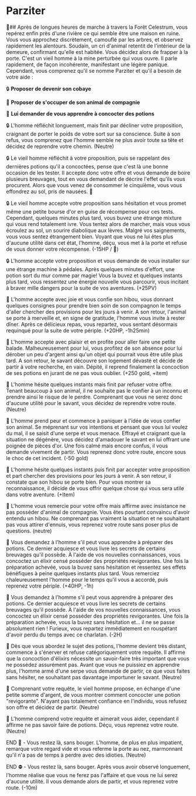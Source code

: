 # Parziter
👴## Après de longues heures de marche à travers la Forêt Celestrum, vous repérez enfin près d'une rivière ce qui semble être une maison en ruine. Vous vous approchez discrètement, camouflé par les arbres, et observez rapidement les alentours. Soudain, un cri d'animal retentit de l'intérieur de la demeure, confirmant qu'elle est habitée. Vous décidez alors de frapper à la porte. C'est un vieil homme à la mine perturbée qui vous ouvre. Il parle rapidement, de façon incohérente, manifestant une légère panique. Cependant, vous comprenez qu'il se nomme Parziter et qu'il a besoin de votre aide :

:lock: **Proposer de devenir son cobaye**

:owl: **Proposer de s'occuper de son animal de compagnie**

:test_tube: **Lui demander de vous apprendre à concocter des potions**

:lock: L'homme réfléchit longuement, mais finit par décliner votre proposition, craignant de porter le poids de votre sort sur sa conscience. Suite à son refus, vous comprenez que l'homme semble ne plus avoir toute sa tête et décidez de reprendre votre chemin. (Neutre)

:lock: Le vieil homme réfléchit à votre proposition, puis se rappelant des dernières potions qu'il a concoctées, pense que c'est là une bonne occasion de les tester. Il accepte donc votre offre et vous demande de boire plusieurs breuvages, tout en vous demandant de décrire l'effet qu'ils vous procurent. Alors que vous venez de consommer le cinquième, vous vous effondrez au sol, pris de nausées. :nauseated_face:

:lock: Le vieil homme accepte votre proposition sans hésitation et vous promet même une petite bourse d'or en guise de récompense pour ces tests. Cependant, quelques minutes plus tard, vous buvez une étrange mixture qui vous rend totalement ivre. Vous tentez alors de marcher, mais vous vous écroulez au sol, un sourire diabolique aux lèvres. Malgré vos saignements, vous vous sentez étrangement bien. Voyant que vous ne lui êtes plus d'aucune utilité dans cet état, l'homme, déçu, vous met à la porte et refuse de vous donner votre récompense. (-15HP / :zany_face:)

:lock: L'homme accepte votre proposition et vous demande de vous installer sur une étrange machine à pédales. Après quelques minutes d'effort, une potion sort du mur comme par magie! Vous la buvez et quelques instants plus tard, vous ressentez une énergie nouvelle vous parcourir, vous incitant à braver mille dangers pour la suite de vos aventures. (+25PV)


:owl: L'homme accepte avec joie et vous confie son hibou, vous donnant quelques consignes pour prendre bien soin de son compagnon le temps d'aller chercher des provisions pour les jours à venir. A son retour, l'animal se porte à merveille et, en signe de gratitude, l'homme vous invite à rester dîner. Après ce délicieux repas, vous repartez, vous sentant désormais requinqué pour la suite de votre périple. (+20HP, -1h25min)

:owl: L'homme accepte avec plaisir et en profite pour aller faire une petite balade. Malheureusement pour lui, vous profitez de son absence pour lui dérober un peu d'argent ainsi qu'un objet qui pourrait vous être utile plus tard. A son retour, le savant découvre son logement dévasté et décide de partir à votre recherche, en vain. Dépité, il reprend finalement la concoction de ses potions en jurant de ne pas vous oublier. (+250 gold, +item)

:owl: L'homme hésite quelques instants mais finit par refuser votre offre. Tenant beaucoup à son animal, il ne souhaite pas le confier à un inconnu et prendre ainsi le risque de le perdre. Comprenant que vous ne serez donc d'aucune utilité pour le savant, vous décidez de reprendre votre route. (Neutre)

:owl:  L'homme prend peur et commence à paniquer à l'idée de vous confier son animal. Se méprenant sur vos intentions et pensant que vous lui voulez du mal, il se saisit d'une serpe et vous menace. Effrayé et craignant que la situation ne dégénère, vous décidez d'amadouer le savant en lui offrant une poignée de pièces d'or. Une fois calmé mais encore confus, il vous demande vivement de partir. Vous reprenez donc votre route, encore sous le choc de cet incident. (-50 gold)


:owl: L'homme hésite quelques instants puis finit par accepter votre proposition et part chercher des provisions pour les jours à venir. A son retour, il constate que son hibou se porte bien. Pour vous montrer sa reconnaissance, il décide de vous offrir quelque chose qui vous sera utile dans votre aventure. (+Item)

:owl: L'homme vous remercie pour votre offre mais affirme avec insistance ne pas posséder d'animal de compagnie. Vous êtes pourtant convaincu d'avoir entendu un hibou. Ne comprenant pas vraiment la situation et ne souhaitant pas vous attirer d'ennuis, vous reprenez votre route sans poser plus de questions. (neutre)


:test_tube: Vous demandez à l'homme s'il peut vous apprendre à préparer des potions. Ce dernier acquiesce et vous livre les secrets de certains breuvages qu'il possède. À l'aide de vos nouvelles connaissances, vous concoctez un élixir censé posséder des propriétés revigorantes. Une fois la préparation achevée, vous la buvez sans hésitation et ressentez ses effets bénéfiques à peine quelques instants plus tard. Vous remerciez chaleureusement l'homme pour le temps qu'il vous a accordé, puis reprenez votre périple. (+40HP, -1h)

:test_tube: Vous demandez à l'homme s'il peut vous apprendre à préparer des potions. Ce dernier acquiesce et vous livre les secrets de certains breuvages qu'il possède. À l'aide de vos nouvelles connaissances, vous concoctez un élixir censé posséder des propriétés revigorantes. Une fois la préparation achevée, vous la buvez sans hésitation et... il ne se passe absolument rien ! Furieux, vous repartez immédiatement en rouspétant d'avoir perdu du temps avec ce charlatan. (-2H)

:test_tube: Dès que vous abordez le sujet des potions, l'homme devient très distant, commence à s'énerver et refuse catégoriquement votre requête. Il affirme que la concoction d'élixirs nécessite un savoir-faire très important que vous ne possédez assurément pas. Avant que vous ne puissiez en apprendre plus, l'homme armé d'une serpe vous demande de partir, ce que vous faites sans hésiter, ne souhaitant pas davantage importuner le savant. (Neutre)

:test_tube: Comprenant votre requête, le vieil homme propose, en échange d'une petite somme d'argent, de vous montrer comment concocter une potion "revigorante". N'ayant pas totalement confiance en l'individu, vous refusez son offre et décidez de partir. (Neutre)

:test_tube: L'homme comprend votre requête et aimerait vous aider, cependant il affirme ne pas savoir faire de potions. Déçu, vous reprenez votre route. (Neutre)


END 🚪 - Vous restez là, sans bouger. L'homme, de plus en plus impatient, remarque votre regard vide et vous referme la porte au nez, marmonnant qu'il n'a pas de temps à perdre avec des idioties. (Neutre)

END ⛔ - Vous restez là, sans bouger. Après vous avoir observé longuement, l'homme réalise que vous ne ferez pas l'affaire et que vous ne lui serez d'aucune utilité. Il vous demande alors de partir, et vous reprenez votre route. (-10m)


